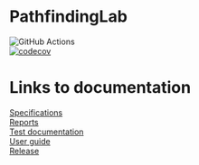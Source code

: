 # PathfindingLab
![GitHub Actions](https://github.com/NuiS4ncE/PathfindingLab/workflows/Java%20CI%20with%20Gradle/badge.svg) </br>
[![codecov](https://codecov.io/gh/NuiS4ncE/PathfindingLab/branch/master/graph/badge.svg?token=R7TGDXB6IR)](https://codecov.io/gh/NuiS4ncE/PathfindingLab)

# Links to documentation 

[Specifications](https://github.com/NuiS4ncE/PathfindingLab/blob/master/documentation/specifications.md)
</br>
[Reports](https://github.com/NuiS4ncE/PathfindingLab/tree/master/documentation/reports)
</br>
[Test documentation](https://github.com/NuiS4ncE/PathfindingLab/blob/master/documentation/testdocumentation.md)
</br>
[User guide](https://github.com/NuiS4ncE/PathfindingLab/blob/master/documentation/userguide.md)
</br>
[Release](https://github.com/NuiS4ncE/PathfindingLab/releases/tag/1.0)
